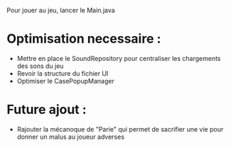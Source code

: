 Pour jouer au jeu, lancer le Main.java

# Optimisation necessaire : 
  - Mettre en place le SoundRepository pour centraliser les chargements des sons du jeu
  - Revoir la structure du fichier UI
  - Optimiser le CasePopupManager
# Future ajout :
  - Rajouter la mécanoque de "Parie" qui permet de sacrifier une vie pour donner un malus au joueur adverses

